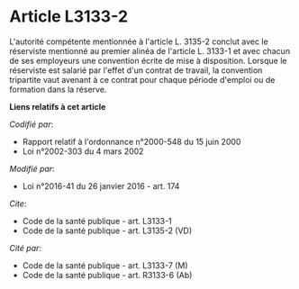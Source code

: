 # Article L3133-2

L'autorité compétente mentionnée à l'article L. 3135-2 conclut avec le réserviste mentionné au premier alinéa de l'article L.
3133-1 et avec chacun de ses employeurs une convention écrite de mise à disposition. Lorsque le réserviste est salarié par
l'effet d'un contrat de travail, la convention tripartite vaut avenant à ce contrat pour chaque période d'emploi ou de
formation dans la réserve.

**Liens relatifs à cet article**

_Codifié par_:

  - Rapport relatif à l'ordonnance n°2000-548 du 15 juin 2000
  - Loi n°2002-303 du 4 mars 2002

_Modifié par_:

  - Loi n°2016-41 du 26 janvier 2016 - art. 174

_Cite_:

  - Code de la santé publique - art. L3133-1
  - Code de la santé publique - art. L3135-2 (VD)

_Cité par_:

  - Code de la santé publique - art. L3133-7 (M)
  - Code de la santé publique - art. R3133-6 (Ab)
